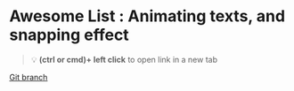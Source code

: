 # Awesome List : Animating texts, and snapping effect 


> :bulb: **(ctrl or cmd)+ left click** to open link in a new tab 

[Git branch](https://github.com/codiku/react-native-animations/tree/010-EN-super-list-6-animating-texts-and-snaping)